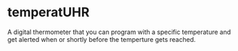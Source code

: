 # temperatUHR
A digital thermometer that you can program with a specific temperature and get alerted when or shortly before the temperture gets reached.
